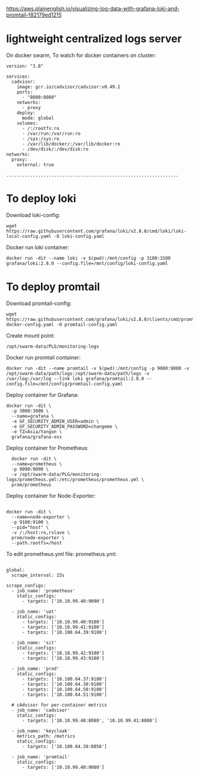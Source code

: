 
https://aws.plainenglish.io/visualizing-log-data-with-grafana-loki-and-promtail-f82179ed1215


# lightweight centralized logs server


On docker swarm, To watch for docker containers on cluster:

```
version: "3.8"

services:
  cadvisor:
    image: gcr.io/cadvisor/cadvisor:v0.49.1
    ports:
      - "8080:8080"
    networks:
      - proxy
    deploy:
      mode: global
    volumes:
      - /:/rootfs:ro
      - /var/run:/var/run:ro
      - /sys:/sys:ro
      - /var/lib/docker/:/var/lib/docker:ro
      - /dev/disk/:/dev/disk:ro
networks:
  proxy:
    external: true

.................................................................

```

# To deploy loki
 
 Download loki-config:
```
wget https://raw.githubusercontent.com/grafana/loki/v2.8.0/cmd/loki/loki-local-config.yaml -O loki-config.yaml

```
Docker run loki container:
```
docker run -dit --name loki -v $(pwd):/mnt/config -p 3100:3100 grafana/loki:2.8.0 --config.file=/mnt/config/loki-config.yaml
```

# To deploy promtail

Download promtail-config:
```
wget  https://raw.githubusercontent.com/grafana/loki/v2.8.0/clients/cmd/promtail/promtail-docker-config.yaml -O promtail-config.yaml
```

Create mount point:
```
/opt/swarm-data/PLG/monitoring-logs
```
Docker run promtail container:
```
docker run -dit --name promtail -v $(pwd):/mnt/config -p 9080:9080 -v /opt/swarm-data/path/logs:/opt/swarm-data/path/logs -v /var/log:/var/log --link loki grafana/promtail:2.8.0 --config.file=/mnt/config/promtail-config.yaml

```

Deploy container for Grafana:
```
docker run -dit \
  -p 3000:3000 \
  --name=grafana \
  -e GF_SECURITY_ADMIN_USER=admin \
  -e GF_SECURITY_ADMIN_PASSWORD=changeme \
  -e TZ=Asia/Yangon \
  grafana/grafana-oss

``` 
  
  
Deploy container for Prometheus:

```
  docker run -dit \
  --name=prometheus \
  -p 9090:9090 \
  -v /opt/swarm-data/PLG/monitoring-logs/prometheus.yml:/etc/prometheus/prometheus.yml \
  prom/prometheus
```
Deploy container for Node-Exporter:

```

docker run -dit \
  --name=node-exporter \
  -p 9100:9100 \
  --pid="host" \
  -v /:/host:ro,rslave \
  prom/node-exporter \
  --path.rootfs=/host

```

To edit prometheus.yml file:
prometheus.yml:

```

global:
  scrape_interval: 15s

scrape_configs:
  - job_name: 'prometheus'
    static_configs:
      - targets: ['10.10.99.40:9090']

  - job_name: 'uat'
    static_configs:
      - targets: ['10.10.99.40:9100']
      - targets: ['10.10.99.41:9100']
      - targets: ['10.100.64.39:9100']

  - job_name: 'sit'
    static_configs:
      - targets: ['10.10.99.42:9100']
      - targets: ['10.10.99.43:9100']

  - job_name: 'prod'
    static_configs:
      - targets: ['10.100.64.37:9100']
      - targets: ['10.100.64.38:9100']
      - targets: ['10.100.64.50:9100']
      - targets: ['10.100.64.51:9100']

  # cAdvisor for per-container metrics
  - job_name: 'cadvisor'
    static_configs:
      - targets: ['10.10.99.40:8080', '10.10.99.41:8080']

  - job_name: 'keycloak'
    metrics_path: /metrics
    static_configs:
      - targets: ['10.100.64.39:8050']

  - job_name: 'promtail'
    static_configs:
      - targets: ['10.10.99.40:9080']


```


